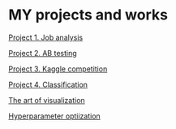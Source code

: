 # __MY projects and works__

[Project 1. Job analysis](https://github.com/VolodinAlex/alekaran/tree/AlekaranDS/Project%201.%20Job%20analysis)<br>

[Project 2. AB testing](https://github.com/VolodinAlex/alekaran/tree/AlekaranDS/Project%202.%20AB%20testing)

[Project 3. Kaggle competition]()<br>

[Project 4. Classification](https://github.com/VolodinAlex/alekaran/tree/AlekaranDS/Project%204.%20Classification)<br>

[The art of visualization](https://github.com/VolodinAlex/alekaran/tree/AlekaranDS/The%20art%20of%20visualization)<br>

[Hyperparameter optiization](https://github.com/VolodinAlex/alekaran/tree/AlekaranDS/Hyperparameter%20optimization)<br>

[]()<br>
